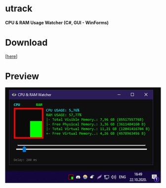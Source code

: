 # utrack
#### CPU & RAM Usage Watcher (C#, GUI - WinForms)

# Download
\[[here](https://github.com/0xC0LD/utrack/raw/master/utrack/utrack/bin/Release/utrack.exe)\]

# Preview
<img src="screenshot.png" width="525" height="309">
